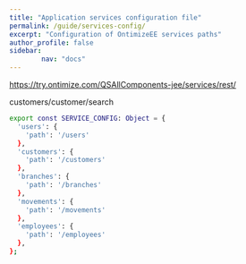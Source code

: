 ```yaml
---
title: "Application services configuration file"
permalink: /guide/services-config/
excerpt: "Configuration of OntimizeEE services paths"
author_profile: false
sidebar:
        nav: "docs"
---
```


https://try.ontimize.com/QSAllComponents-jee/services/rest/

customers/customer/search


```bash
export const SERVICE_CONFIG: Object = {
  'users': {
    'path': '/users'
  },
  'customers': {
    'path': '/customers'
  },
  'branches': {
    'path': '/branches'
  },
  'movements': {
    'path': '/movements'
  },
  'employees': {
    'path': '/employees'
  },
};
```